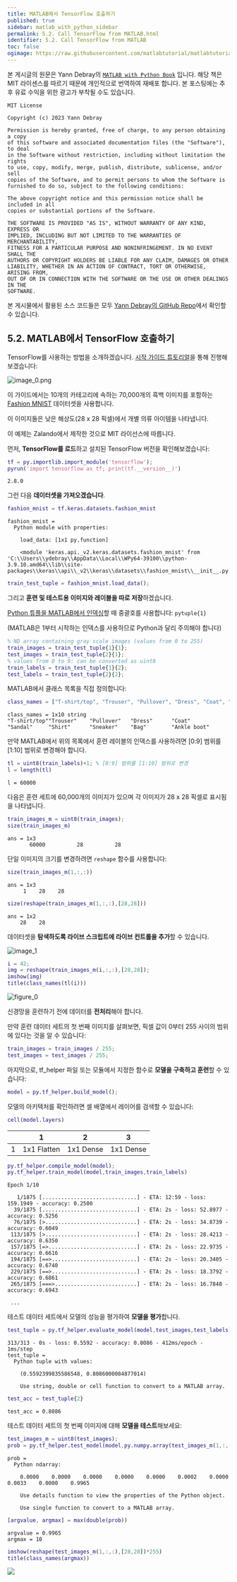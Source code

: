 ```yaml
---
title: MATLAB에서 TensorFlow 호출하기
published: true
sidebar: matlab_with_python_sidebar
permalink: 5.2. Call TensorFlow from MATLAB.html
identifier: 5.2. Call TensorFlow from MATLAB
toc: false
ogimage: https://raw.githubusercontent.com/matlabtutorial/matlabtutorial.github.io/main/images/MATLAB_with_Python_Book/ogimage.jpg
---
```


본 게시글의 원문은 Yann Debray의 [`MATLAB with Python Book`](https://github.com/yanndebray/matlab-with-python-book) 입니다. 해당 책은 MIT 라이센스를 따르기 때문에 개인적으로 번역하여 재배포 합니다. 본 포스팅에는 추후 유료 수익을 위한 광고가 부착될 수도 있습니다.

    MIT License

    Copyright (c) 2023 Yann Debray

    Permission is hereby granted, free of charge, to any person obtaining a copy
    of this software and associated documentation files (the "Software"), to deal
    in the Software without restriction, including without limitation the rights
    to use, copy, modify, merge, publish, distribute, sublicense, and/or sell
    copies of the Software, and to permit persons to whom the Software is
    furnished to do so, subject to the following conditions:

    The above copyright notice and this permission notice shall be included in all
    copies or substantial portions of the Software.

    THE SOFTWARE IS PROVIDED "AS IS", WITHOUT WARRANTY OF ANY KIND, EXPRESS OR
    IMPLIED, INCLUDING BUT NOT LIMITED TO THE WARRANTIES OF MERCHANTABILITY,
    FITNESS FOR A PARTICULAR PURPOSE AND NONINFRINGEMENT. IN NO EVENT SHALL THE
    AUTHORS OR COPYRIGHT HOLDERS BE LIABLE FOR ANY CLAIM, DAMAGES OR OTHER
    LIABILITY, WHETHER IN AN ACTION OF CONTRACT, TORT OR OTHERWISE, ARISING FROM,
    OUT OF OR IN CONNECTION WITH THE SOFTWARE OR THE USE OR OTHER DEALINGS IN THE
    SOFTWARE.

본 게시물에서 활용된 소스 코드들은 모두 [Yann Debray의 GitHub Repo](https://github.com/yanndebray/matlab-with-python-book)에서 확인할 수 있습니다.

## 5.2. MATLAB에서 TensorFlow 호출하기

TensorFlow를 사용하는 방법을 소개하겠습니다. [시작 가이드 튜토리얼](https://www.tensorflow.org/tutorials/keras/classification)을 통해 진행해보겠습니다:

![image_0.png](https://raw.githubusercontent.com/matlabtutorial/matlabtutorial.github.io/main/images/MATLAB_with_Python_Book/image56.png)

이 가이드에서는 10개의 카테고리에 속하는 70,000개의 흑백 이미지를 포함하는 [Fashion MNIST](https://github.com/zalandoresearch/fashion-mnist) 데이터셋을 사용합니다.

이 이미지들은 낮은 해상도(28 x 28 픽셀)에서 개별 의류 아이템을 나타냅니다.

이 예제는 Zalando에서 제작한 것으로 MIT 라이선스에 따릅니다.

먼저, **TensorFlow를 로드**하고 설치된 TensorFlow 버전을 확인해보겠습니다:


```matlab
tf = py.importlib.import_module('tensorflow');
pyrun('import tensorflow as tf; print(tf.__version__)')
```


```text:Output
2.8.0
```

그런 다음 **데이터셋을 가져오겠습니다**.

```matlab
fashion_mnist = tf.keras.datasets.fashion_mnist
```

```text:Output
fashion_mnist = 
  Python module with properties:

    load_data: [1x1 py.function]

    <module 'keras.api._v2.keras.datasets.fashion_mnist' from 'C:\\Users\\ydebray\\AppData\\Local\\WPy64-39100\\python-3.9.10.amd64\\lib\\site-packages\\keras\\api\\_v2\\keras\\datasets\\fashion_mnist\\__init__.py'>

```


```matlab
train_test_tuple = fashion_mnist.load_data();
```


그리고 **훈련 및 테스트용 이미지와 레이블을 따로 저장**하겠습니다.

[Python 튜플을 MATLAB에서 인덱싱](https://www.mathworks.com/help/matlab/matlab_external/pythontuplevariables.html)할 때 중괄호를 사용합니다: `pytuple{1}`

(MATLAB은 1부터 시작하는 인덱스를 사용하므로 Python과 달리 주의해야 합니다)



```matlab
% ND array containing gray scale images (values from 0 to 255)
train_images = train_test_tuple{1}{1}; 
test_images = train_test_tuple{2}{1};
% values from 0 to 9: can be converted as uint8
train_labels = train_test_tuple{1}{2};
test_labels = train_test_tuple{2}{2}; 
```

MATLAB에서 클래스 목록을 직접 정의합니다:

```matlab
class_names = ["T-shirt/top", "Trouser", "Pullover", "Dress", "Coat", "Sandal", "Shirt", "Sneaker", "Bag", "Ankle boot"];
```


```text:Output
class_names = 1x10 string    
"T-shirt/top""Trouser"    "Pullover"   "Dress"      "Coat"       "Sandal"     "Shirt"      "Sneaker"    "Bag"        "Ankle boot" 

```

만약 MATLAB에서 위의 목록에서 훈련 레이블의 인덱스를 사용하려면 [0:9] 범위를 [1:10] 범위로 변경해야 합니다.

```matlab
tl = uint8(train_labels)+1; % [0:9] 범위를 [1:10] 범위로 변경
l = length(tl)
```


```text:Output
l = 60000
```

다음은 훈련 세트에 60,000개의 이미지가 있으며 각 이미지가 28 x 28 픽셀로 표시됨을 나타냅니다.

```matlab
train_images_m = uint8(train_images);
size(train_images_m)
```

```text:Output
ans = 1x3    
       60000          28          28

```

단일 이미지의 크기를 변경하려면 `reshape` 함수를 사용합니다:

```matlab
size(train_images_m(1,:,:))
```


```text:Output
ans = 1x3    
     1    28    28

```


```matlab
size(reshape(train_images_m(1,:,:),[28,28]))
```


```text:Output
ans = 1x2    
    28    28

```


데이터셋을 **탐색하도록 라이브 스크립트에 라이브 컨트롤을 추가**할 수 있습니다.

![image_1](https://raw.githubusercontent.com/matlabtutorial/matlabtutorial.github.io/main/images/MATLAB_with_Python_Book/image57.png)

```matlab
i = 42;
img = reshape(train_images_m(i,:,:),[28,28]);
imshow(img)
title(class_names(tl(i)))
```

![figure_0](https://raw.githubusercontent.com/matlabtutorial/matlabtutorial.github.io/main/images/MATLAB_with_Python_Book/image58.png)

신경망을 훈련하기 전에 데이터를 **전처리**해야 합니다.

만약 훈련 데이터 세트의 첫 번째 이미지를 살펴보면, 픽셀 값이 0부터 255 사이의 범위에 있다는 것을 알 수 있습니다:

```matlab
train_images = train_images / 255;
test_images = test_images / 255;
```

마지막으로, tf_helper 파일 또는 모듈에서 지정한 함수로 **모델을 구축하고 훈련**할 수 있습니다:

```matlab
model = py.tf_helper.build_model();
```

모델의 아키텍처를 확인하려면 셀 배열에서 레이어를 검색할 수 있습니다:


```matlab
cell(model.layers)
```

| |1|2|3|
|:--:|:--:|:--:|:--:|
|1|1x1 Flatten|1x1 Dense|1x1 Dense|


```matlab
py.tf_helper.compile_model(model);
py.tf_helper.train_model(model,train_images,train_labels) 
```


```text:Output
Epoch 1/10

   1/1875 [..............................] - ETA: 12:59 - loss: 159.1949 - accuracy: 0.2500
  39/1875 [..............................] - ETA: 2s - loss: 52.8977 - accuracy: 0.5256    
  76/1875 [>.............................] - ETA: 2s - loss: 34.8739 - accuracy: 0.6049
 113/1875 [>.............................] - ETA: 2s - loss: 28.4213 - accuracy: 0.6350
 157/1875 [=>............................] - ETA: 2s - loss: 22.9735 - accuracy: 0.6616
 194/1875 [==>...........................] - ETA: 2s - loss: 20.3405 - accuracy: 0.6740
 229/1875 [==>...........................] - ETA: 2s - loss: 18.3792 - accuracy: 0.6861
 265/1875 [===>..........................] - ETA: 2s - loss: 16.7848 - accuracy: 0.6943

 ...
```

테스트 데이터 세트에서 모델의 성능을 평가하여 **모델을 평가**합니다.

```matlab
test_tuple = py.tf_helper.evaluate_model(model,test_images,test_labels)
```


```text:Output
313/313 - 0s - loss: 0.5592 - accuracy: 0.8086 - 412ms/epoch - 1ms/step
test_tuple = 
  Python tuple with values:

    (0.5592399835586548, 0.8086000084877014)

    Use string, double or cell function to convert to a MATLAB array.

```


```matlab
test_acc = test_tuple{2}
```


```text:Output
test_acc = 0.8086
```


테스트 데이터 세트의 첫 번째 이미지에 대해 **모델을 테스트**해보세요:


```matlab
test_images_m = uint8(test_images);
prob = py.tf_helper.test_model(model,py.numpy.array(test_images_m(1,:,:)))
```


```text:Output
prob = 
  Python ndarray:

    0.0000    0.0000    0.0000    0.0000    0.0000    0.0002    0.0000    0.0033    0.0000    0.9965

    Use details function to view the properties of the Python object.

    Use single function to convert to a MATLAB array.

```


```matlab
[argvalue, argmax] = max(double(prob))
```


```text:Output
argvalue = 0.9965
argmax = 10
```


```matlab
imshow(reshape(test_images_m(1,:,:),[28,28])*255)
title(class_names(argmax))
```


![](https://raw.githubusercontent.com/matlabtutorial/matlabtutorial.github.io/main/images/MATLAB_with_Python_Book/image59.png)
